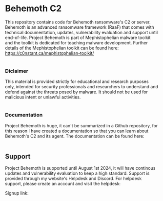 # Behemoth C2

This repository contains code for Behemoth ransomware's C2 or server. Behemoth is an advanced ransomware framework (RaaF) that comes with technical documentation, updates, vulnerability evaluation and support until end-of-life.
Project Behemoth is part of Mephistophelian malware toolkit and the toolkit is dedicated for teaching malware development. Further details of the Mephistophelian toolkit can be found here:
https://c0nstant.ca/mephistophelian-toolkit/
<br />
<br />
### Diclaimer
This material is provided strictly for educational and research purposes only, intended for security professionals and researchers to understand and defend against the threats posed by malware. It should not be used for malicious intent or unlawful activities. 
<br />
<br />
### Documentation
Project Behemoth is huge, it can't be summarized in a Github repository, for this reason I have created a documentation so that you can learn about Behemoth's C2 and its agent.
The documentation can be found here:
<br />
<br />
## Support
Project Behemoth is supported until August 1st 2024, it will have continous updates and vulnerability evaluation to keep a high standard. Support is provided through my website's Helpdesk and Discord. For helpdesk support, please create an account and visit the helpdesk:

Signup link:

